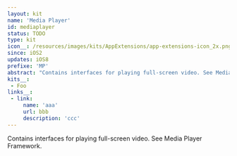 ```yaml
---
layout: kit
name: 'Media Player'
id: mediaplayer
status: TODO
type: kit
icon__: /resources/images/kits/AppExtensions/app-extensions-icon_2x.png
since: iOS2
updates: iOS8
prefixe: 'MP'
abstract: "Contains interfaces for playing full-screen video. See Media Player Framework."
kits__:
 - Foo
links__:
 - link:
     name: 'aaa'
     url: bbb
     description: 'ccc'
---
```


Contains interfaces for playing full-screen video. See Media Player Framework.
